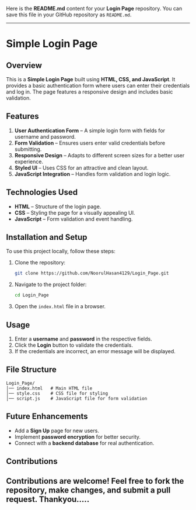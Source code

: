 Here is the **README.md** content for your **Login Page** repository. You can save this file in your GitHub repository as `README.md`.  

---

# Simple Login Page

## Overview

This is a **Simple Login Page** built using **HTML, CSS, and JavaScript**. It provides a basic authentication form where users can enter their credentials and log in. The page features a responsive design and includes basic validation.

## Features

1. **User Authentication Form** – A simple login form with fields for username and password.
2. **Form Validation** – Ensures users enter valid credentials before submitting.
3. **Responsive Design** – Adapts to different screen sizes for a better user experience.
4. **Styled UI** – Uses CSS for an attractive and clean layout.
5. **JavaScript Integration** – Handles form validation and login logic.

## Technologies Used

- **HTML** – Structure of the login page.
- **CSS** – Styling the page for a visually appealing UI.
- **JavaScript** – Form validation and event handling.

## Installation and Setup

To use this project locally, follow these steps:

1. Clone the repository:
   ```sh
   git clone https://github.com/NoorulHasan4129/Login_Page.git
   ```
2. Navigate to the project folder:
   ```sh
   cd Login_Page
   ```
3. Open the `index.html` file in a browser.

## Usage

1. Enter a **username** and **password** in the respective fields.
2. Click the **Login** button to validate the credentials.
3. If the credentials are incorrect, an error message will be displayed.

## File Structure

```
Login_Page/
│── index.html   # Main HTML file
│── style.css    # CSS file for styling
│── script.js    # JavaScript file for form validation
```

## Future Enhancements

- Add a **Sign Up** page for new users.
- Implement **password encryption** for better security.
- Connect with a **backend database** for real authentication.

## Contributions

Contributions are welcome! Feel free to fork the repository, make changes, and submit a pull request.
Thankyou.....
---

